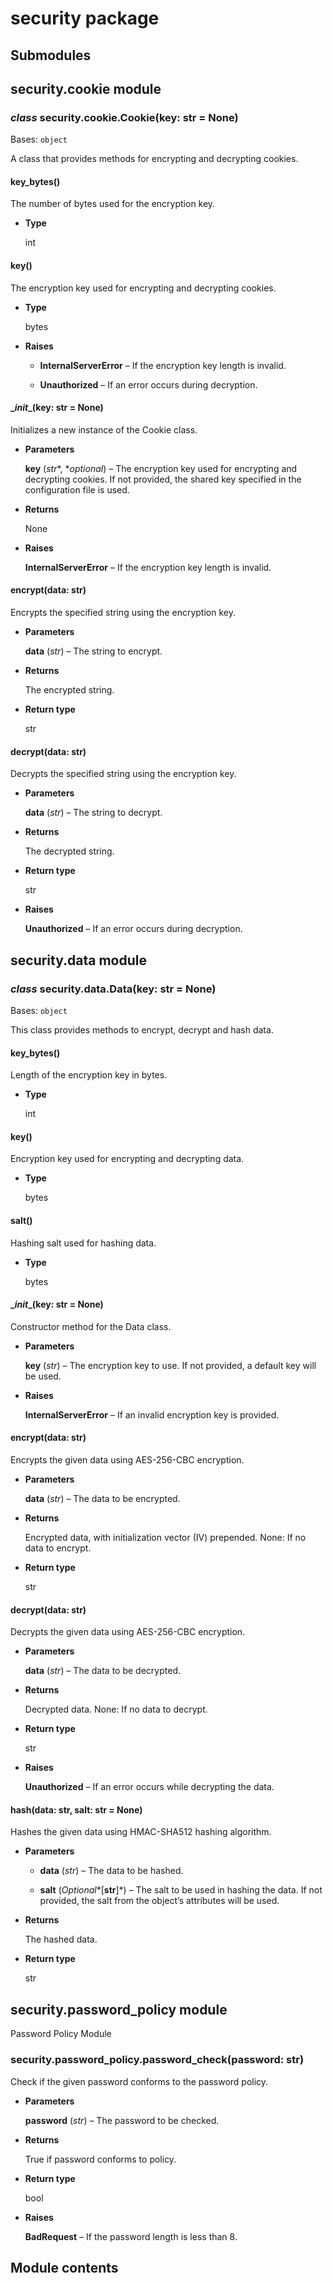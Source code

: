 # security package

## Submodules

## security.cookie module


### _class_ security.cookie.Cookie(key: str = None)
Bases: `object`

A class that provides methods for encrypting and decrypting cookies.


#### key_bytes()
The number of bytes used for the encryption key.


* **Type**

    int



#### key()
The encryption key used for encrypting and decrypting cookies.


* **Type**

    bytes



* **Raises**

    
    * **InternalServerError** – If the encryption key length is invalid.


    * **Unauthorized** – If an error occurs during decryption.



#### \__init__(key: str = None)
Initializes a new instance of the Cookie class.


* **Parameters**

    **key** (*str**, **optional*) – The encryption key used for encrypting and decrypting cookies.
    If not provided, the shared key specified in the configuration file is used.



* **Returns**

    None



* **Raises**

    **InternalServerError** – If the encryption key length is invalid.



#### encrypt(data: str)
Encrypts the specified string using the encryption key.


* **Parameters**

    **data** (*str*) – The string to encrypt.



* **Returns**

    The encrypted string.



* **Return type**

    str



#### decrypt(data: str)
Decrypts the specified string using the encryption key.


* **Parameters**

    **data** (*str*) – The string to decrypt.



* **Returns**

    The decrypted string.



* **Return type**

    str



* **Raises**

    **Unauthorized** – If an error occurs during decryption.


## security.data module


### _class_ security.data.Data(key: str = None)
Bases: `object`

This class provides methods to encrypt, decrypt and hash data.


#### key_bytes()
Length of the encryption key in bytes.


* **Type**

    int



#### key()
Encryption key used for encrypting and decrypting data.


* **Type**

    bytes



#### salt()
Hashing salt used for hashing data.


* **Type**

    bytes



#### \__init__(key: str = None)
Constructor method for the Data class.


* **Parameters**

    **key** (*str*) – The encryption key to use. If not provided, a default key will be used.



* **Raises**

    **InternalServerError** – If an invalid encryption key is provided.



#### encrypt(data: str)
Encrypts the given data using AES-256-CBC encryption.


* **Parameters**

    **data** (*str*) – The data to be encrypted.



* **Returns**

    Encrypted data, with initialization vector (IV) prepended.
    None: If no data to encrypt.



* **Return type**

    str



#### decrypt(data: str)
Decrypts the given data using AES-256-CBC encryption.


* **Parameters**

    **data** (*str*) – The data to be decrypted.



* **Returns**

    Decrypted data.
    None: If no data to decrypt.



* **Return type**

    str



* **Raises**

    **Unauthorized** – If an error occurs while decrypting the data.



#### hash(data: str, salt: str = None)
Hashes the given data using HMAC-SHA512 hashing algorithm.


* **Parameters**

    
    * **data** (*str*) – The data to be hashed.


    * **salt** (*Optional**[**str**]*) – The salt to be used in hashing the data. If not provided,
    the salt from the object’s attributes will be used.



* **Returns**

    The hashed data.



* **Return type**

    str


## security.password_policy module

Password Policy Module


### security.password_policy.password_check(password: str)
Check if the given password conforms to the password policy.


* **Parameters**

    **password** (*str*) – The password to be checked.



* **Returns**

    True if password conforms to policy.



* **Return type**

    bool



* **Raises**

    **BadRequest** – If the password length is less than 8.


## Module contents
